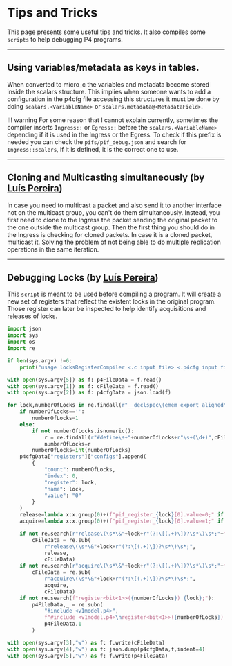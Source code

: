 # Tips and Tricks

This page presents some useful tips and tricks. It also compiles some `scripts` to help debugging P4 programs.

---

## Using variables/metadata as keys in tables.

When converted to micro_c the variables and metadata become stored inside the scalars structure.
This implies when someone wants to add a configuration in the p4cfg file accessing this structures it must be done by doing `scalars.<VariableName>` or `scalars.metadata@<MetadataField>`.

!!! warning
    For some reason that I cannot explain currently, sometimes the compiler inserts `Ingress::` or `Egress::` before the `scalars.<VariableName>` depending if it is used in the Ingress or the Egress.
    To check if this prefix is needed you can check the `pifs/pif_debug.json` and search for `Ingress::scalers`, if it is defined, it is the correct one to use.
    
---

## Cloning and Multicasting simultaneously (by [Luís Pereira](https://github.com/lumafepe))

In case you need to multicast a packet and also send it to another interface not on the multicast group, you can't do them simultaneously.
Instead, you first need to clone to the Ingress the packet sending the original packet to the one outside the multicast group.
Then the first thing you should do in the Ingress is checking for cloned packets. In case it is a cloned packet, multicast it.
Solving the problem of not being able to do multiple replication operations in the same iteration.

---
## Debugging Locks (by [Luís Pereira](https://github.com/lumafepe))

This `script` is meant to be used before compiling a program. It will create a new set of registers that reflect the existent locks in the original program. Those register can later be inspected to help identify acquisitions and releases of locks.

```python
import json
import sys
import os
import re

if len(sys.argv) !=6:
    print("usage locksRegisterCompiler <.c input file> <.p4cfg input file> <.c output file> <.p4cfg output file> <.p4 file>")

with open(sys.argv[5]) as f: p4FileData = f.read()
with open(sys.argv[1]) as f: cFileData = f.read()
with open(sys.argv[2]) as f: p4cfgData = json.load(f)

for lock,numberOfLocks in re.findall(r"__declspec\(emem export aligned\(64\)\) int ([^\[;\s]+)(?:\[(.+)\])?\s*;",cFileData):
    if numberOfLocks=='':
        numberOfLocks=1
    else:
        if not numberOfLocks.isnumeric():
            r = re.findall(r"#define\s+"+numberOfLocks+r"\s+(\d+)",cFileData)[0]
            numberOfLocks=r
        numberOfLocks=int(numberOfLocks)
    p4cfgData["registers"]["configs"].append(
        {
            "count": numberOfLocks,
            "index": 0,
            "register": lock,
            "name": lock,
            "value": "0"
        }
    )
    release=lambda x:x.group(0)+(f"pif_register_{lock}[0].value=0;" if x.group(1)==None else f"pif_register_{lock}[{x.group(1)}].value=0;")
    acquire=lambda x:x.group(0)+(f"pif_register_{lock}[0].value=1;" if x.group(1)==None else f"pif_register_{lock}[{x.group(1)}].value=1;")

    if not re.search(r"release\(\s*\&"+lock+r"(?:\[(.+)\])?\s*\)\s*;"+f"pif_register_{lock}"):
        cFileData = re.sub(
            r"release\(\s*\&"+lock+r"(?:\[(.+)\])?\s*\)\s*;",
            release,
            cFileData)
    if not re.search(r"acquire\(\s*\&"+lock+r"(?:\[(.+)\])?\s*\)\s*;"+f"pif_register_{lock}"):
        cFileData = re.sub(
            r"acquire\(\s*\&"+lock+r"(?:\[(.+)\])?\s*\)\s*;",
            acquire,
            cFileData)
    if not re.search(f"register<bit<1>>({numberOfLocks}) {lock};"):
        p4FileData,_ = re.subn(
            "#include <v1model.p4>",
            f"#include <v1model.p4>\nregister<bit<1>>({numberOfLocks}) {lock};",
            p4FileData,1
        )

with open(sys.argv[3],"w") as f: f.write(cFileData)
with open(sys.argv[4],"w") as f: json.dump(p4cfgData,f,indent=4)
with open(sys.argv[5],"w") as f: f.write(p4FileData)
```
